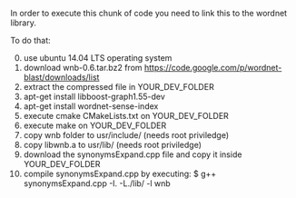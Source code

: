 In order to execute this chunk of code you need to link this to the wordnet library.

To do that:

0) use ubuntu 14.04 LTS operating system
1) download wnb-0.6.tar.bz2 from https://code.google.com/p/wordnet-blast/downloads/list
2) extract the compressed file in YOUR_DEV_FOLDER
3) apt-get install libboost-graph1.55-dev
4) apt-get install wordnet-sense-index
5) execute cmake CMakeLists.txt on YOUR_DEV_FOLDER
6) execute make on YOUR_DEV_FOLDER
7) copy wnb folder to usr/include/ (needs root priviledge)
8) copy libwnb.a to usr/lib/ (needs root priviledge)
9) download the synonymsExpand.cpp file and copy it inside YOUR_DEV_FOLDER
10) compile synonymsExpand.cpp by executing: $ g++ synonymsExpand.cpp -I. -L./lib/ -l wnb
